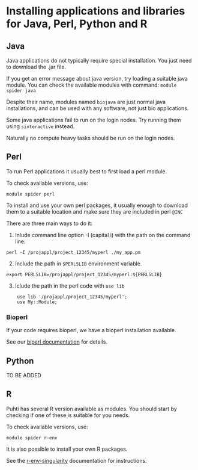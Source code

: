 # Installing applications and libraries for Java, Perl, Python and R 

## Java
Java applications do not typically require special installation. You just need
to download the .jar file.

If you get an error message about java version, try loading a suitable java 
module. You can check the available modules with command:
`module spider java`

Despite their name, modules named `biojava` are just normal java installations,
and can be used with any software, not just bio applications.

Some java applications fail to run on the login nodes. Try running them using
`sinteractive` instead. 

Naturally no compute heavy tasks should be run on the login nodes.

## Perl

To run Perl applications it usually best to first load a perl module.

To check available versions, use:
```text
module spider perl
```
To install and use your own perl packages, it usually enough to download them
to a suitable location and make sure they are included in perl `@INC`

There are three main ways to do it:
1. Inlude command line option -I (capital i) with the path on the command line:
```text
perl -I /projappl/project_12345/myperl ./my_app.pm
```
2. Include the path in `$PERL5LIB` environment variable.
```text
export PERL5LIB=/projappl/project_12345/myperl:${PERL5LIB}
```
3. Iclude the path in the perl code with `use lib`
```text
    use lib '/projappl/project_12345/myperl';
    use My::Module;
```
### Bioperl
If your code requires bioperl, we have a bioperl installation available.

See our [biperl documentation](https://docs.csc.fi/apps/bioperl/) for details.

## Python

TO BE ADDED

## R

Puhti has several R version available as modules. You should start by checking
if one of these is suitable for you needs. 

To check available versions, use:
```text
module spider r-env
```
It is also possible to install your own R packages.

See the [r-env-singularity](https://docs.csc.fi/apps/r-env-singularity/) 
documentation for instructions.

